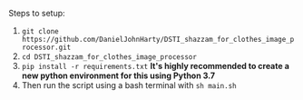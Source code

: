 Steps to setup:

1. `git clone https://github.com/DanielJohnHarty/DSTI_shazzam_for_clothes_image_processor.git`
2. `cd DSTI_shazzam_for_clothes_image_processor`
3. `pip install -r requirements.txt` **It's highly recommended to create a new python environment for this using Python 3.7**
4. Then run the script using a bash terminal with `sh main.sh`
